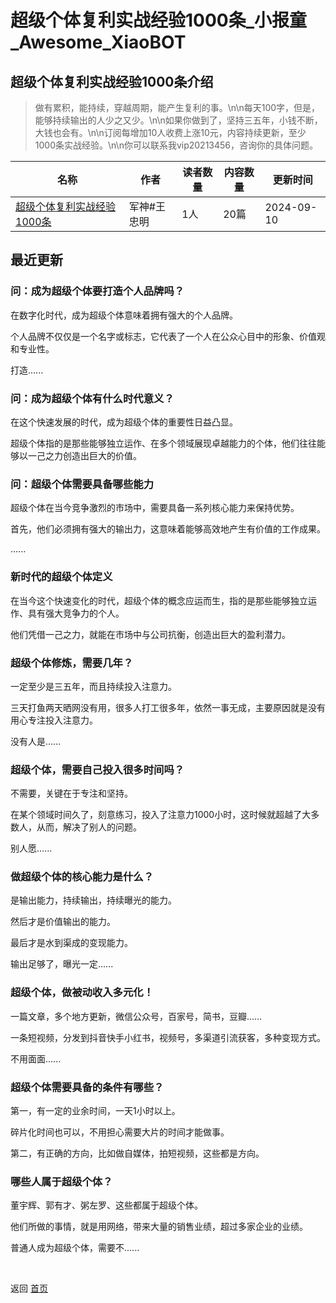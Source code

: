 # 超级个体复利实战经验1000条_小报童_Awesome_XiaoBOT

## 超级个体复利实战经验1000条介绍
> 做有累积，能持续，穿越周期，能产生复利的事。\n\n每天100字，但是，能够持续输出的人少之又少。\n\n如果你做到了，坚持三五年，小钱不断，大钱也会有。\n\n订阅每增加10人收费上涨10元，内容持续更新，至少1000条实战经验。\n\n你可以联系我vip20213456，咨询你的具体问题。  
  


|名称|作者|读者数量|内容数量|更新时间|
|---|---|---|---|---|
|[超级个体复利实战经验1000条](https://xiaobot.net/p/vip20213456?refer=0b133df9-27dc-423b-8101-639049001c13)|军神#王忠明|1人|20篇|2024-09-10|

## 最近更新
### 问：成为超级个体要打造个人品牌吗？

在数字化时代，成为超级个体意味着拥有强大的个人品牌。

个人品牌不仅仅是一个名字或标志，它代表了一个人在公众心目中的形象、价值观和专业性。

打造......

### 问：成为超级个体有什么时代意义？

在这个快速发展的时代，成为超级个体的重要性日益凸显。

超级个体指的是那些能够独立运作、在多个领域展现卓越能力的个体，他们往往能够以一己之力创造出巨大的价值。

### 问：超级个体需要具备哪些能力

超级个体在当今竞争激烈的市场中，需要具备一系列核心能力来保持优势。

首先，他们必须拥有强大的输出力，这意味着能够高效地产生有价值的工作成果。

......

### 新时代的超级个体定义

在当今这个快速变化的时代，超级个体的概念应运而生，指的是那些能够独立运作、具有强大竞争力的个人。

他们凭借一己之力，就能在市场中与公司抗衡，创造出巨大的盈利潜力。

### 超级个体修炼，需要几年？

一定至少是三五年，而且持续投入注意力。

三天打鱼两天晒网没有用，很多人打工很多年，依然一事无成，主要原因就是没有用心专注投入注意力。

没有人是......

### 超级个体，需要自己投入很多时间吗？

不需要，关键在于专注和坚持。

在某个领域时间久了，刻意练习，投入了注意力1000小时，这时候就超越了大多数人，从而，解决了别人的问题。

别人愿......

### 做超级个体的核心能力是什么？

是输出能力，持续输出，持续曝光的能力。

然后才是价值输出的能力。

最后才是水到渠成的变现能力。

输出足够了，曝光一定......

### 超级个体，做被动收入多元化！

一篇文章，多个地方更新，微信公众号，百家号，简书，豆瓣……

一条短视频，分发到抖音快手小红书，视频号，多渠道引流获客，多种变现方式。

不用面面......

### 超级个体需要具备的条件有哪些？

第一，有一定的业余时间，一天1小时以上。

碎片化时间也可以，不用担心需要大片的时间才能做事。

第二，有正确的方向，比如做自媒体，拍短视频，这些都是方向。

### 哪些人属于超级个体？

董宇辉、郭有才、粥左罗、这些都属于超级个体。

他们所做的事情，就是用网络，带来大量的销售业绩，超过多家企业的业绩。

普通人成为超级个体，需要不......


<a href="https://github.com/Reno9527/awesome-xiaobot" style="color: white; text-decoration: none;">awesome-xiaobot</a>

返回 [首页](../README.md)
